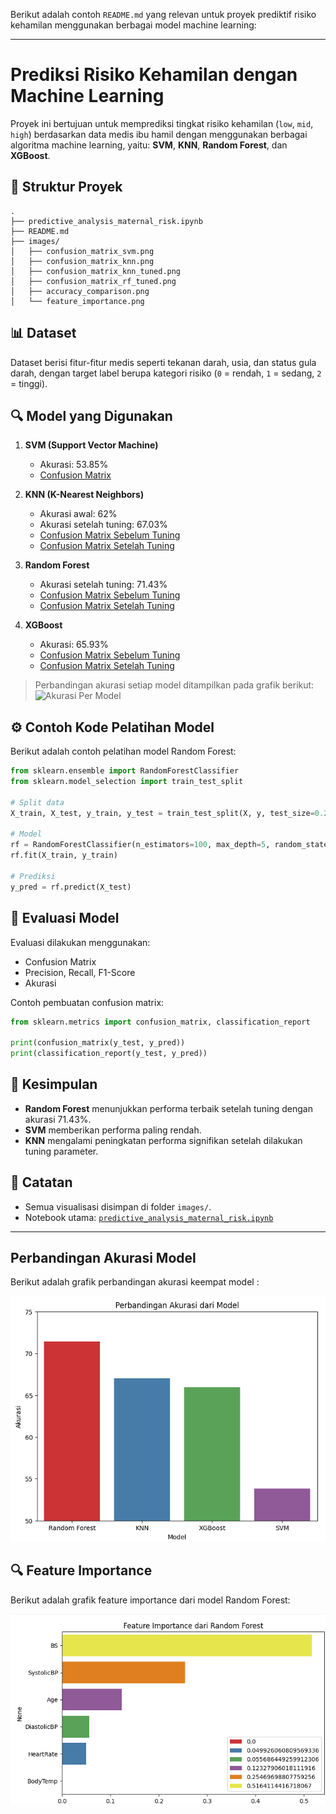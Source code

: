 Berikut adalah contoh `README.md` yang relevan untuk proyek prediktif risiko kehamilan menggunakan berbagai model machine learning:

---

# Prediksi Risiko Kehamilan dengan Machine Learning

Proyek ini bertujuan untuk memprediksi tingkat risiko kehamilan (`low`, `mid`, `high`) berdasarkan data medis ibu hamil dengan menggunakan berbagai algoritma machine learning, yaitu: **SVM**, **KNN**, **Random Forest**, dan **XGBoost**.

## 📁 Struktur Proyek

```
.
├── predictive_analysis_maternal_risk.ipynb
├── README.md
├── images/
│   ├── confusion_matrix_svm.png
│   ├── confusion_matrix_knn.png
│   ├── confusion_matrix_knn_tuned.png
│   ├── confusion_matrix_rf_tuned.png
│   ├── accuracy_comparison.png
│   └── feature_importance.png

```

## 📊 Dataset

Dataset berisi fitur-fitur medis seperti tekanan darah, usia, dan status gula darah, dengan target label berupa kategori risiko (`0` = rendah, `1` = sedang, `2` = tinggi).

## 🔍 Model yang Digunakan

1. **SVM (Support Vector Machine)**

   - Akurasi: 53.85%
   - [Confusion Matrix](images/confusion_matrix_svm.png)

2. **KNN (K-Nearest Neighbors)**

   - Akurasi awal: 62%
   - Akurasi setelah tuning: 67.03%
   - [Confusion Matrix Sebelum Tuning](images/confusion_matrix_knn.png)
   - [Confusion Matrix Setelah Tuning](images/confusion_matrix_knn_tuned.png)

3. **Random Forest**

   - Akurasi setelah tuning: 71.43%
   - [Confusion Matrix Sebelum Tuning](images/confusion_matrix_rf.png)
   - [Confusion Matrix Setelah Tuning](images/confusion_matrix_rf_tuned.png)

4. **XGBoost**

   - Akurasi: 65.93%
   - [Confusion Matrix Sebelum Tuning](images/confusion_matrix_xgb.png)
   - [Confusion Matrix Setelah Tuning](images/confusion_matrix_xgb_tuned.png)

> Perbandingan akurasi setiap model ditampilkan pada grafik berikut:
> ![Akurasi Per Model](images/akurasi_per_model.png)

## ⚙️ Contoh Kode Pelatihan Model

Berikut adalah contoh pelatihan model Random Forest:

```python
from sklearn.ensemble import RandomForestClassifier
from sklearn.model_selection import train_test_split

# Split data
X_train, X_test, y_train, y_test = train_test_split(X, y, test_size=0.2, random_state=42)

# Model
rf = RandomForestClassifier(n_estimators=100, max_depth=5, random_state=42)
rf.fit(X_train, y_train)

# Prediksi
y_pred = rf.predict(X_test)
```

## 🧪 Evaluasi Model

Evaluasi dilakukan menggunakan:

- Confusion Matrix
- Precision, Recall, F1-Score
- Akurasi

Contoh pembuatan confusion matrix:

```python
from sklearn.metrics import confusion_matrix, classification_report

print(confusion_matrix(y_test, y_pred))
print(classification_report(y_test, y_pred))
```

## 📝 Kesimpulan

- **Random Forest** menunjukkan performa terbaik setelah tuning dengan akurasi 71.43%.
- **SVM** memberikan performa paling rendah.
- **KNN** mengalami peningkatan performa signifikan setelah dilakukan tuning parameter.

## 📌 Catatan

- Semua visualisasi disimpan di folder `images/`.
- Notebook utama: [`predictive_analysis_maternal_risk.ipynb`](predictive_analysis_maternal_risk.ipynb)

---

## Perbandingan Akurasi Model

Berikut adalah grafik perbandingan akurasi keempat model :

![Perbandingan Akurasi](images/accuracy_comparison.png)

## 🔍 Feature Importance

Berikut adalah grafik feature importance dari model Random Forest:

![Feature Importance](images/feature_importance.png)
